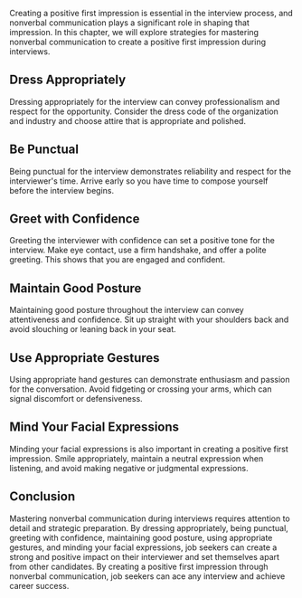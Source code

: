 
Creating a positive first impression is essential in the interview process, and nonverbal communication plays a significant role in shaping that impression. In this chapter, we will explore strategies for mastering nonverbal communication to create a positive first impression during interviews.

Dress Appropriately
-------------------

Dressing appropriately for the interview can convey professionalism and respect for the opportunity. Consider the dress code of the organization and industry and choose attire that is appropriate and polished.

Be Punctual
-----------

Being punctual for the interview demonstrates reliability and respect for the interviewer's time. Arrive early so you have time to compose yourself before the interview begins.

Greet with Confidence
---------------------

Greeting the interviewer with confidence can set a positive tone for the interview. Make eye contact, use a firm handshake, and offer a polite greeting. This shows that you are engaged and confident.

Maintain Good Posture
---------------------

Maintaining good posture throughout the interview can convey attentiveness and confidence. Sit up straight with your shoulders back and avoid slouching or leaning back in your seat.

Use Appropriate Gestures
------------------------

Using appropriate hand gestures can demonstrate enthusiasm and passion for the conversation. Avoid fidgeting or crossing your arms, which can signal discomfort or defensiveness.

Mind Your Facial Expressions
----------------------------

Minding your facial expressions is also important in creating a positive first impression. Smile appropriately, maintain a neutral expression when listening, and avoid making negative or judgmental expressions.

Conclusion
----------

Mastering nonverbal communication during interviews requires attention to detail and strategic preparation. By dressing appropriately, being punctual, greeting with confidence, maintaining good posture, using appropriate gestures, and minding your facial expressions, job seekers can create a strong and positive impact on their interviewer and set themselves apart from other candidates. By creating a positive first impression through nonverbal communication, job seekers can ace any interview and achieve career success.
